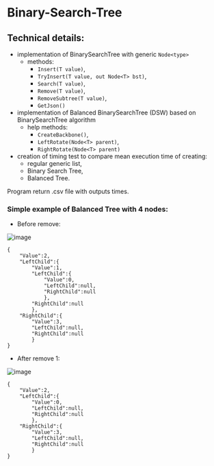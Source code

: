 # Binary-Search-Tree

## Technical details:
- implementation of BinarySearchTree with generic ```Node<type>```
    - methods: 
        - ```Insert(T value)```, 
        - ```TryInsert(T value, out Node<T> bst)```, 
        - ```Search(T value)```, 
        - ```Remove(T value)```, 
        - ```RemoveSubtree(T value)```, 
        - ```GetJson()```
- implementation of Balanced BinarySearchTree (DSW) based on BinarySearchTree algorithm
    - help methods:    
        - ```CreateBackbone()```, 
        - ```LeftRotate(Node<T> parent)```, 
        - ```RightRotate(Node<T> parent)```
- creation of timing test to compare mean execution time of creating:
    - regular generic list, 
    - Binary Search Tree, 
    - Balanced Tree.
    
Program return .csv  file with outputs times.

### Simple example of Balanced Tree with 4 nodes:
- Before remove: 

![image](https://user-images.githubusercontent.com/30668073/60334878-d3ddff00-999c-11e9-9052-6c5c24eb222f.png)
``` 
{
    "Value":2,
    "LeftChild":{
        "Value":1,
        "LeftChild":{
            "Value":0,
            "LeftChild":null,
            "RightChild":null
            },
        "RightChild":null
        },
    "RightChild":{
        "Value":3,
        "LeftChild":null,
        "RightChild":null
        }
} 
```
- After remove 1:

![image](https://user-images.githubusercontent.com/30668073/60335057-36cf9600-999d-11e9-9bd1-4a5bfab3d1a5.png)

```
{
    "Value":2,
    "LeftChild":{
        "Value":0,
        "LeftChild":null,
        "RightChild":null
        },
    "RightChild":{
        "Value":3,
        "LeftChild":null,
        "RightChild":null
        }
}
```

